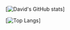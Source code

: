 [![David's GitHub stats](https://github-readme-stats.vercel.app/api?username=DavidJoacaRo&show_icons=true&theme=city_lights&include_all_commits=true)]


[![Top Langs](https://github-readme-stats.vercel.app/api/top-langs/?username=DavidJoacaRo&layout=compact)]
